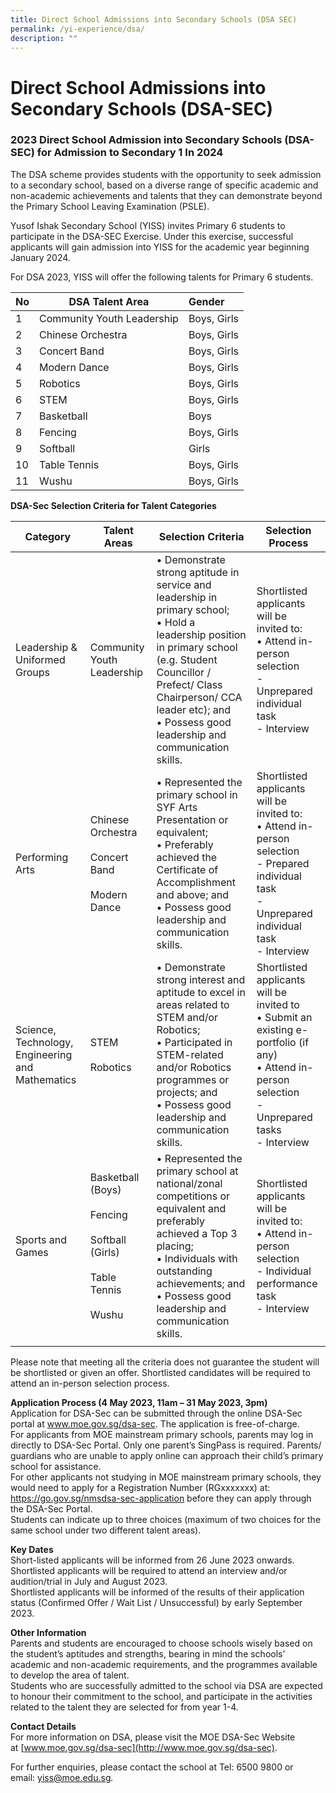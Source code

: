 ```yaml
---
title: Direct School Admissions into Secondary Schools (DSA SEC)
permalink: /yi-experience/dsa/
description: ""
---
```

# **Direct School Admissions into Secondary Schools (DSA-SEC)**

### 2023 Direct School Admission into Secondary Schools (DSA-SEC) for Admission to Secondary 1 In 2024

The DSA scheme provides students with the opportunity to seek admission to a secondary school, based on a diverse range of specific academic and non-academic achievements and talents that they can demonstrate beyond the Primary School Leaving Examination (PSLE).

Yusof Ishak Secondary School (YISS) invites Primary 6 students to participate in the DSA-SEC Exercise. Under this exercise, successful applicants will gain admission into YISS for the academic year beginning January 2024.

For DSA 2023, YISS will offer the following talents for Primary 6 students.

| No 	| DSA Talent Area 	| Gender 	|
|---	|---	|:---	|
|  1 	| Community Youth Leadership 	| Boys, Girls 	|
|  2 	| Chinese Orchestra  	| Boys, Girls 	|
|  3 	| Concert Band 	| Boys, Girls 	|
|  4 	| Modern Dance 	| Boys, Girls 	|
|  5 	| Robotics 	| Boys, Girls 	|
|  6 	| STEM 	| Boys, Girls 	|
|  7 	| Basketball 	| Boys 	|
|  8 	| Fencing 	| Boys, Girls 	|
|9| Softball|Girls|
|  10 	| Table Tennis 	| Boys, Girls 	|
|  11 	| Wushu 	| Boys, Girls 	|


**DSA-Sec Selection Criteria for Talent Categories**

| Category | Talent Areas | Selection Criteria | Selection Process |
| -------- | -------- | -------- | -------- |
| Leadership &amp; Uniformed Groups     | Community Youth Leadership     | • Demonstrate strong aptitude in service and leadership in primary school;<br>• Hold a leadership position in primary school (e.g. Student Councillor / Prefect/ Class Chairperson/ CCA leader etc); and<br>• Possess good leadership and communication skills.     | Shortlisted applicants will be invited to:<br>• Attend in-person selection<br>\- Unprepared individual task<br>\- Interview |
| Performing Arts     | Chinese Orchestra<br><br>Concert Band<br><br>Modern Dance     | • Represented the primary school in SYF Arts Presentation or equivalent;<br>• Preferably achieved the Certificate of Accomplishment and above; and<br>• Possess good leadership and communication skills.     | Shortlisted applicants will be invited to:<br>• Attend in-person selection<br>\- Prepared individual task<br>\- Unprepared individual task<br>\- Interview    |
| Science, Technology, Engineering and Mathematics     | STEM<br><br>Robotics     | • Demonstrate strong interest and aptitude to excel in areas related to STEM and/or Robotics;<br>• Participated in STEM-related and/or Robotics programmes or projects; and<br>• Possess good leadership and communication skills.     | Shortlisted applicants will be invited to<br>• Submit an existing e-portfolio (if any)<br>• Attend in-person selection<br>\- Unprepared tasks<br>\- Interview    |
| Sports and Games     | Basketball (Boys)<br><br>Fencing<br><br>Softball (Girls)<br><br>Table Tennis<br><br>Wushu     | • Represented the primary school at national/zonal competitions or equivalent and preferably achieved a Top 3 placing;<br>• Individuals with outstanding achievements; and<br>• Possess good leadership and communication skills.     | Shortlisted applicants will be invited to:<br>• Attend in-person selection<br>\- Individual performance task<br>\- Interview    |
|  |  |  |  |
 
Please note that meeting all the criteria does not guarantee the student will be shortlisted or given an offer. Shortlisted candidates will be required to attend an in-person selection process.

**Application Process (4 May 2023, 11am – 31 May 2023, 3pm)**<br>
Application for DSA-Sec can be submitted through the online DSA-Sec portal at www.moe.gov.sg/dsa-sec. The application is free-of-charge.<br> 
For applicants from MOE mainstream primary schools, parents may log in directly to DSA-Sec Portal. Only one parent’s SingPass is required. Parents/ guardians who are unable to apply online can approach their child’s primary school for assistance.<br>
For other applicants not studying in MOE mainstream primary schools, they would need to apply for a Registration Number (RGxxxxxxx) at: https://go.gov.sg/nmsdsa-sec-application before they can apply through the DSA-Sec Portal. <br>
Students can indicate up to three choices (maximum of two choices for the same school under two different talent areas).

**Key Dates**<br>
Short-listed applicants will be informed from 26 June 2023 onwards.<br>
Shortlisted applicants will be required to attend an interview and/or audition/trial in July and August 2023.<br>
Shortlisted applicants will be informed of the results of their application status (Confirmed Offer / Wait List / Unsuccessful) by early September 2023.

**Other Information**<br>
Parents and students are encouraged to choose schools wisely based on the student’s aptitudes and strengths, bearing in mind the schools’ academic and non-academic requirements, and the programmes available to develop the area of talent.<br>
Students who are successfully admitted to the school via DSA are expected to honour their commitment to the school, and participate in the activities related to the talent they are selected for from year 1-4.

**Contact Details**  
For more information on DSA, please visit the MOE DSA-Sec Website at&nbsp;[www.moe.gov.sg/dsa-sec](http://www.moe.gov.sg/dsa-sec).

For further enquiries, please contact the school at Tel: 6500 9800 or email:&nbsp;[yiss@moe.edu.sg](mailto:yiss@moe.edu.sg)_._